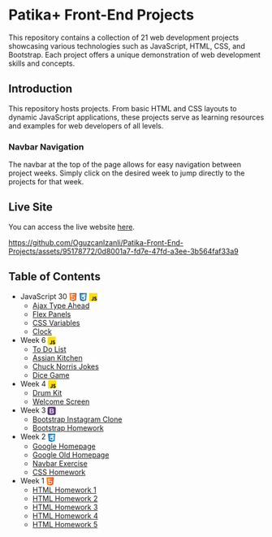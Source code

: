 # Patika+ Front-End Projects

This repository contains a collection of 21 web development projects showcasing various technologies such as JavaScript, HTML, CSS, and Bootstrap. Each project offers a unique demonstration of web development skills and concepts.

## Introduction

This repository hosts projects. From basic HTML and CSS layouts to dynamic JavaScript applications, these projects serve as learning resources and examples for web developers of all levels.

### Navbar Navigation

The navbar at the top of the page allows for easy navigation between project weeks. Simply click on the desired week to jump directly to the projects for that week.

## Live Site

You can access the live website [here](https://patikafrontendprojects.netlify.app/).

https://github.com/OguzcanIzanli/Patika-Front-End-Projects/assets/95178772/0d8001a7-fd7e-47fd-a3ee-3b564faf33a9

## Table of Contents

- JavaScript 30 <img align="center" src="./images/html.png" height="16"> <img align="center" src="./images/css.png" height="16"> <img align="center" src="./images/js.png" height="16">
  - [Ajax Type Ahead](https://github.com/OguzcanIzanli/Patika-Front-End-Projects/tree/main/JavaScript30/Ajax-Type-Ahead)
  - [Flex Panels](https://github.com/OguzcanIzanli/Patika-Front-End-Projects/tree/main/JavaScript30/Flex-Panels)
  - [CSS Variables](https://github.com/OguzcanIzanli/Patika-Front-End-Projects/tree/main/JavaScript30/CSS-Variables)
  - [Clock](https://github.com/OguzcanIzanli/Patika-Front-End-Projects/tree/main/JavaScript30/CSS-JS-Clock)
- Week 6 <img align="center" src="./images/js.png" height="16">
  - [To Do List](https://github.com/OguzcanIzanli/Patika_Week_6/tree/main/To-Do-List)
  - [Assian Kitchen](https://github.com/OguzcanIzanli/Patika_Week_6/tree/main/Assian-Kitchen)
  - [Chuck Norris Jokes](https://github.com/OguzcanIzanli/Patika_Week_6/tree/main/Chuck-Norris-Jokes)
  - [Dice Game](https://github.com/OguzcanIzanli/Patika_Week_6/tree/main/Dice-Game)
- Week 4 <img align="center" src="./images/js.png" height="16">
  - [Drum Kit](https://github.com/OguzcanIzanli/Patika-Front-End-Projects/tree/main/Week-4/Drum-Kit)
  - [Welcome Screen](https://github.com/OguzcanIzanli/Patika-Front-End-Projects/tree/main/Week-4/Welcome-Screen)
- Week 3 <img align="center" src="./images/bootstrap.png" height="16">
  - [Bootstrap Instagram Clone](https://github.com/OguzcanIzanli/Patika-Front-End-Projects/tree/main/Week-3/Bootstrap-Instagram-Clone)
  - [Bootstrap Homework](https://github.com/OguzcanIzanli/Patika-Front-End-Projects/tree/main/Week-3/Bootstrap-Hw)
- Week 2 <img align="center" src="./images/css.png" height="16">
  - [Google Homepage](https://github.com/OguzcanIzanli/Patika-Front-End-Projects/tree/main/Week-2/Google-Homepage)
  - [Google Old Homepage](https://github.com/OguzcanIzanli/Patika-Front-End-Projects/tree/main/Week-2/Google-Old-Homepage)
  - [Navbar Exercise](https://github.com/OguzcanIzanli/Patika-Front-End-Projects/tree/main/Week-2/Navbar-Exercise)
  - [CSS Homework](https://github.com/OguzcanIzanli/Patika-Front-End-Projects/tree/main/Week-2/CSS-Hw)
- Week 1 <img align="center" src="./images/html.png" height="16">
  - [HTML Homework 1](https://github.com/OguzcanIzanli/Patika-Front-End-Projects/tree/main/Week-1/HTML-Hw-1)
  - [HTML Homework 2](https://github.com/OguzcanIzanli/Patika-Front-End-Projects/tree/main/Week-1/HTML-Hw-2)
  - [HTML Homework 3](https://github.com/OguzcanIzanli/Patika-Front-End-Projects/tree/main/Week-1/HTML-Hw-3)
  - [HTML Homework 4](https://github.com/OguzcanIzanli/Patika-Front-End-Projects/tree/main/Week-1/HTML-Hw-4)
  - [HTML Homework 5](https://github.com/OguzcanIzanli/Patika-Front-End-Projects/tree/main/Week-1/HTML-Hw-5)
